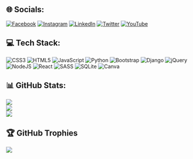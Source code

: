 ## 🌐 Socials:
[![Facebook](https://img.shields.io/badge/Facebook-%231877F2.svg?logo=Facebook&logoColor=white)](https://facebook.com/isaenesuslu) [![Instagram](https://img.shields.io/badge/Instagram-%23E4405F.svg?logo=Instagram&logoColor=white)](https://instagram.com/isaenes.uslu) [![LinkedIn](https://img.shields.io/badge/LinkedIn-%230077B5.svg?logo=linkedin&logoColor=white)](https://linkedin.com/in/isaenesuslu) [![Twitter](https://img.shields.io/badge/Twitter-%231DA1F2.svg?logo=Twitter&logoColor=white)](https://twitter.com/isaenesuslu) [![YouTube](https://img.shields.io/badge/YouTube-%23FF0000.svg?logo=YouTube&logoColor=white)](https://youtube.com/@IsaEnesUslu) 

## 💻 Tech Stack:
![CSS3](https://img.shields.io/badge/css3-%231572B6.svg?style=plastic&logo=css3&logoColor=white) ![HTML5](https://img.shields.io/badge/html5-%23E34F26.svg?style=plastic&logo=html5&logoColor=white) ![JavaScript](https://img.shields.io/badge/javascript-%23323330.svg?style=plastic&logo=javascript&logoColor=%23F7DF1E) ![Python](https://img.shields.io/badge/python-3670A0?style=plastic&logo=python&logoColor=ffdd54) ![Bootstrap](https://img.shields.io/badge/bootstrap-%238511FA.svg?style=plastic&logo=bootstrap&logoColor=white) ![Django](https://img.shields.io/badge/django-%23092E20.svg?style=plastic&logo=django&logoColor=white) ![jQuery](https://img.shields.io/badge/jquery-%230769AD.svg?style=plastic&logo=jquery&logoColor=white) ![NodeJS](https://img.shields.io/badge/node.js-6DA55F?style=plastic&logo=node.js&logoColor=white) ![React](https://img.shields.io/badge/react-%2320232a.svg?style=plastic&logo=react&logoColor=%2361DAFB) ![SASS](https://img.shields.io/badge/SASS-hotpink.svg?style=plastic&logo=SASS&logoColor=white) ![SQLite](https://img.shields.io/badge/sqlite-%2307405e.svg?style=plastic&logo=sqlite&logoColor=white) ![Canva](https://img.shields.io/badge/Canva-%2300C4CC.svg?style=plastic&logo=Canva&logoColor=white)
## 📊 GitHub Stats:
![](https://github-readme-stats.vercel.app/api?username=isaenesuslu&theme=buefy&hide_border=false&include_all_commits=false&count_private=false)<br/>
![](https://github-readme-streak-stats.herokuapp.com/?user=isaenesuslu&theme=buefy&hide_border=false)<br/>
![](https://github-readme-stats.vercel.app/api/top-langs/?username=isaenesuslu&theme=buefy&hide_border=false&include_all_commits=false&count_private=false&layout=compact)

## 🏆 GitHub Trophies
![](https://github-profile-trophy.vercel.app/?username=isaenesuslu&theme=chalk&no-frame=false&no-bg=true&margin-w=4)

<!-- Proudly created with GPRM ( https://gprm.itsvg.in ) -->
